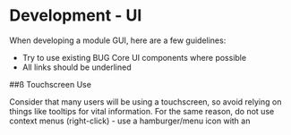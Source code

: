 # Development - UI

When developing a module GUI, here are a few guidelines:

-   Try to use existing BUG Core UI components where possible
-   All links should be underlined

##ß Touchscreen Use

Consider that many users will be using a touchscreen, so avoid relying on things like tooltips for vital information.
For the same reason, do not use context menus (right-click) - use a hamburger/menu icon with an <IconButton>
